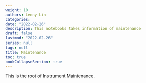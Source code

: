 ```yaml
---
weight: 10
authors: Lenny Lin
categories: 
date: "2022-02-26"
description: This notebooks takes information of maintenance
draft: false
lastmod: "2022-02-26"
series: null
tags: null
title: Maintenance
toc: true
bookCollapseSection: true
---
```


This is the root of Instrument Maintenance.

